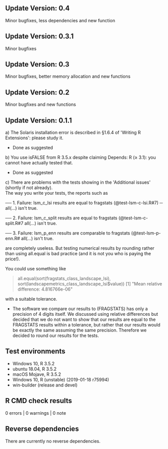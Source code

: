 ## Update Version: 0.4
Minor bugfixes, less dependencies and new function

## Update Version: 0.3.1
Minor bugfixes

## Update Version: 0.3
Minor bugfixes, better memory allocation and new functions

## Update Version: 0.2
Minor bugfixes and new functions

## Update Version: 0.1.1
a) The Solaris installation error is described in §1.6.4 of 'Writing R 
Extensions': please study it.

* Done as suggested

b) You use isFALSE from R 3.5.x despite claiming Depends: R (≥ 3.1): you 
cannot have actually tested that.

* Done as suggested

c) There are problems with the tests showing in the 'Additional issues' (shortly if not already).  
The way you write your tests, the reports such as

── 1. Failure: lsm_c_lsi results are equal to fragstats (@test-lsm-c-lsi.R#7)  ─
 all(...) isn't true.

 ── 2. Failure: lsm_c_split results are equal to fragstats (@test-lsm-c-split.R#7
 all(...) isn't true.

 ── 3. Failure: lsm_p_enn results are comparable to fragstats (@test-lsm-p-enn.R#
 all(...) isn't true.

are completely useless. But testing numerical results by rounding rather than using all.equal 
is bad practice (and it is not you who is paying the price!).

You could use something like

> all.equal(sort(fragstats_class_landscape_lsi), sort(landscapemetrics_class_landscape_lsi$value))
[1] "Mean relative difference: 4.816766e-06"

with a suitable tolerance.

* The software we compare our results to (FRAGSTATS) has only a precision of 4 digits itself. We discussed using relative differences but decided that we do not want to show that our results are equal to the FRAGSTATS results within a tolerance, but rather that our results would be exactly the same assuming the same precision. Therefore we decided to round our results for the tests.


## Test environments
* Windows 10, R 3.5.2
* ubuntu 18.04, R 3.5.2
* macOS Mojave, R 3.5.2
* Windows 10, R (unstable) (2019-01-18 r75994)
* win-builder (release and devel)

## R CMD check results

0 errors | 0 warnings | 0 note

## Reverse dependencies

There are currently no reverse dependencies.
